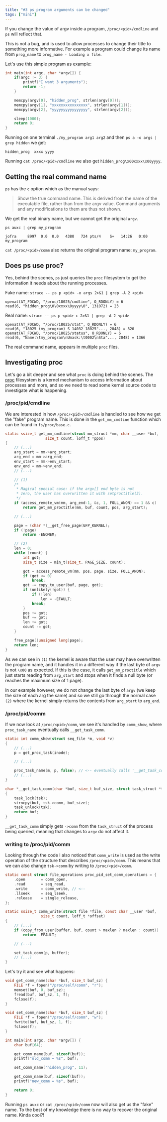 ```yaml
---
title: "#3 ps program arguments can be changed"
tags: ["mini"]
---
```


If you change the value of argv inside a program, `/proc/<pid>/cmdline` and `ps` will reflect that.

This is not a bug, and is used to allow processes to change their title to something more informative. For example a program could change its name from `prog_name` to `prog_name - Loading x file`.

Let's use this simple program as example:
```c
int main(int argc, char *argv[]) {
    if(argc != 3) {
        printf("I want 3 arguments");
        return -1;
    }

    memcpy(argv[0], "hidden_prog", strlen(argv[0]));
    memcpy(argv[1], "xxxxxxxxxxxxxxxx", strlen(argv[1]));
    memcpy(argv[2], "yyyyyyyyyyyyyyyy", strlen(argv[2]));

    sleep(1000);
    return 0;
}
```

Running on one terminal `./my_program arg1 arg2` and then `ps a -o args | grep hidden` we get:
```
hidden_prog  xxxx yyyy
```

Running `cat /proc/<pid>/cmdline` we also get `hidden_prog\x00xxxx\x00yyyy`.

## Getting the real command name
`ps` has the `c` option which as the manual says:
 > Show the true command name. This is derived from the name of the executable file, rather than from the argv value. Command arguments and any modifications to them are thus not shown.

We get the real binary name, but we cannot get the original `argv`.

`ps auxc | grep my_program`
```
jofra     8997  0.0  0.0   4380   724 pts/4    S+   14:26   0:00 my_program
```

`cat /proc/<pid>/comm` also returns the original program name: `my_program`.

## Does ps use proc?
Yes, behind the scenes, `ps` just queries the `proc` filesystem to get the information it needs about the running processes.

Fake name: `strace -- ps p <pid> -o args 2>&1 | grep -A 2 <pid>`
```
openat(AT_FDCWD, "/proc/18025/cmdline", O_RDONLY) = 6
read(6, "hidden_prog\0\0xxxx\0yyyy\0", 131072) = 23
```

Real name: `strace -- ps p <pid> c 2>&1 | grep -A 2 <pid>`
```
openat(AT_FDCWD, "/proc/18025/stat", O_RDONLY) = 6
read(6, "18025 (my_program) S 14032 18025"..., 2048) = 320
openat(AT_FDCWD, "/proc/18025/status", O_RDONLY) = 6
read(6, "Name:\tmy_program\nUmask:\t0002\nSta"..., 2048) = 1366
```

The real command name, appears in multiple `proc` files.


## Investigating proc
Let's go a bit deeper and see what `proc` is doing behind the scenes. The [proc](https://linux.die.net/lkmpg/c708.html) filesystem is a kernel mechanism to access information about processes and more, and so we need to read some kernel source code to investigate what is happening.

### /proc/pid/cmdline
We are interested in how `/proc/<pid>/cmdline` is handled to see how we get the "fake" program name. This is done in the `get_mm_cmdline` function which can be found in `fs/proc/base.c`.
```c
static ssize_t get_mm_cmdline(struct mm_struct *mm, char __user *buf,
                  size_t count, loff_t *ppos)
{
    // (...)
    arg_start = mm->arg_start;
    arg_end = mm->arg_end;
    env_start = mm->env_start;
    env_end = mm->env_end;
    // (...)

    // (1)
    /*
     * Magical special case: if the argv[] end byte is not
     * zero, the user has overwritten it with setproctitle(3).
     */
    if (access_remote_vm(mm, arg_end-1, &c, 1, FOLL_ANON) == 1 && c)
        return get_mm_proctitle(mm, buf, count, pos, arg_start);

    // (...)

    page = (char *)__get_free_page(GFP_KERNEL);
    if (!page)
        return -ENOMEM;

    // (2)
    len = 0;
    while (count) {
        int got;
        size_t size = min_t(size_t, PAGE_SIZE, count);

        got = access_remote_vm(mm, pos, page, size, FOLL_ANON);
        if (got <= 0)
            break;
        got -= copy_to_user(buf, page, got);
        if (unlikely(!got)) {
            if (!len)
                len = -EFAULT;
            break;
        }
        pos += got;
        buf += got;
        len += got;
        count -= got;
    }

    free_page((unsigned long)page);
    return len;
}
```

As we can see in `(1)` the kernel is aware that the user may have overwritten the program name, and it handles it in a different way if the last byte of `argv` is not `\x00` as expected. If this is the case, it calls `get_mm_proctitle` which just starts reading from `arg_start` and stops when it finds a null byte (or reaches the maximum size of 1 page).

In our example however, we do not change the last byte of `argv` (we keep the size of each arg the same) and so we still go through the normal case `(2)` where the kernel simply returns the contents from `arg_start` to `arg_end`.

### /proc/pid/comm
If we now look at  `/proc/<pid>/comm`, we see it's handled by `comm_show`, where `proc_task_name` eventually calls `__get_task_comm`.
```c
static int comm_show(struct seq_file *m, void *v)
{
    // (...)
    p = get_proc_task(inode);

    // (...)

    proc_task_name(m, p, false); // <-- eventually calls '__get_task_comm'
    // (...)
}
```

```c
char *__get_task_comm(char *buf, size_t buf_size, struct task_struct *tsk)
{
    task_lock(tsk);
    strncpy(buf, tsk->comm, buf_size);
    task_unlock(tsk);
    return buf;
}
```
`__get_task_comm` simply gets `->comm` from the `task_struct` of the process being queried, meaning that changes to `argv` do not affect it.

### writing to /proc/pid/comm
Looking through the code I also noticed that `comm_write` is used as the write operation of the structure that describes `/proc/<pid>/comm`. This means that we can also change `tsk->comm` by writing to `/proc/<pid>/comm`.

```c
static const struct file_operations proc_pid_set_comm_operations = {
    .open       = comm_open,
    .read       = seq_read,
    .write      = comm_write, // <--
    .llseek     = seq_lseek,
    .release    = single_release,
};
```

```c
static ssize_t comm_write(struct file *file, const char __user *buf,
                size_t count, loff_t *offset)
{
    // (...)
    if (copy_from_user(buffer, buf, count > maxlen ? maxlen : count))
        return -EFAULT;

    // (...)

    set_task_comm(p, buffer);
    // (...)
}
```

Let's try it and see what happens:

```c
void get_comm_name(char *buf, size_t buf_sz) {
    FILE *f = fopen("/proc/self/comm", "r");
    memset(buf, 0, buf_sz);
    fread(buf, buf_sz, 1, f);
    fclose(f);
}

void set_comm_name(char *buf, size_t buf_sz) {
    FILE *f = fopen("/proc/self/comm", "w");
    fwrite(buf, buf_sz, 1, f);
    fclose(f);
}

int main(int argc, char *argv[]) {
    char buf[64];

    get_comm_name(buf, sizeof(buf));
    printf("old_comm = %s", buf);

    set_comm_name("hidden_prog", 11);

    get_comm_name(buf, sizeof(buf));
    printf("new_comm = %s", buf);

    return 0;
}
```

Running `ps auxc` or `cat /proc/<pid>/comm` now will also get us the "fake" name. To the best of my knowledge there is no way to recover the original name. Kinda cool?!